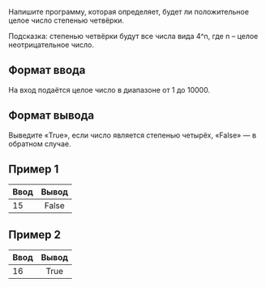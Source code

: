 Напишите программу, которая определяет, будет ли положительное целое число степенью четвёрки.

Подсказка: степенью четвёрки будут все числа вида 4^n, где n – целое неотрицательное число.

## Формат ввода
На вход подаётся целое число в диапазоне от 1 до 10000.

## Формат вывода
Выведите «True», если число является степенью четырёх, «False» — в обратном случае.

## Пример 1
| Ввод                           | Вывод              | 
| -------------------------------|:------------------:|
| 15                             | False              | 

## Пример 2
| Ввод                           | Вывод              | 
| -------------------------------|:------------------:|
| 16                             | True               | 


